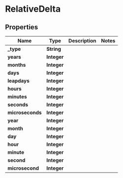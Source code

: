# RelativeDelta

## Properties
Name | Type | Description | Notes
------------ | ------------- | ------------- | -------------
**_type** | **String** |  | 
**years** | **Integer** |  | 
**months** | **Integer** |  | 
**days** | **Integer** |  | 
**leapdays** | **Integer** |  | 
**hours** | **Integer** |  | 
**minutes** | **Integer** |  | 
**seconds** | **Integer** |  | 
**microseconds** | **Integer** |  | 
**year** | **Integer** |  | 
**month** | **Integer** |  | 
**day** | **Integer** |  | 
**hour** | **Integer** |  | 
**minute** | **Integer** |  | 
**second** | **Integer** |  | 
**microsecond** | **Integer** |  | 
